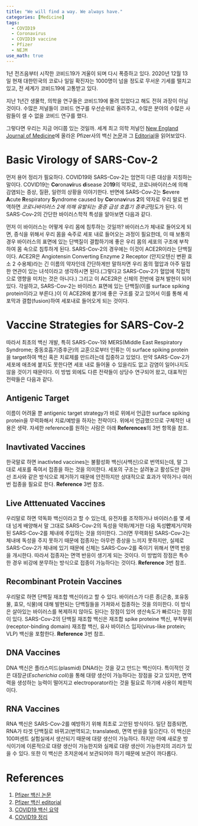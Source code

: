 ```yaml
---
title: "We will find a way. We always have."
categories: [Medicine]
tags:
  - COVID19
  - Coronavirus
  - COVID19 vaccine
  - Pfizer
  - NEJM
use_math: true
---
```

1년 전즈음부터 시작한 코비드19가 겨울이 되며 다시 폭증하고 있다. 2020년 12월 13일 현재 대한민국의 코로나 일일 확진자는 1000명이 넘을 정도로 무서운 기세를 떨치고 있고, 전 세계가 코비드19에 고통받고 있다.

지난 1년간 생물학, 의학을 연구들은 코비드19에 몰려 있었다고 해도 전혀 과장이 아닐 것이다. 수많은 저널들이 코비드 연구를 우선순위로 올려주고, 수많은 분야의 수많은 사람들이 셀 수 없을 코비드 연구를 했다.

그렇다면 우리는 지금 어디쯤 있는 것일까. 세계 최고 의학 저널인 [New England Journal of Medicine](https://www.nejm.org/)에 올라온 Pfizer사의 백신 [논문](https://www.nejm.org/doi/full/10.1056/NEJMoa2034577?query=RP)과 그 [Editorial](https://www.nejm.org/doi/pdf/10.1056/NEJMe2034717?articleTools=true)을 읽어보았다.

# Basic Virology of SARS-Cov-2

먼저 용어 정리가 필요하다. COVID19와 SARS-Cov-2는 엄연히 다른 대상을 지칭하는 말이다. COVID19는 **Co**rona**vi**rus **d**isease 20**19**의 약자로, 코로나바이러스에 의해 감염되는 증상, 질환, 일련의 상황을 이야기한다. 반면에 SARS-Cov-2는 **S**evere **A**cute **R**espiratory **S**yndrome caused by **Co**rona**v**irus **2**의 약자로 우리 말로 번역하면 *코로나바이러스 2에 의해 유발되는 중증 급성 호흡기 증후군*정도가 된다. 이 SARS-Cov-2의 간단한 바이러스학적 특성을 알아보면 다음과 같다.

먼저 이 바이러스는 어떻게 우리 몸에 침투하는 것일까? 바이러스가 체내로 들어오게 되면, 증식을 위해서 우리 몸을 숙주로 세포 내로 들어오는 과정이 필요한데, 이 때 보통의 경우 바이러스의 표면에 있는 단백질이 결합하기에 좋은 우리 몸의 세포의 구조에 부착하여 몸 속으로 침투하게 된다. SARS-Cov-2의 경우에는 이것이 ACE2R이라는 단백질이다. ACE2R은 Angiotensin Converting Enzyme 2 Receptor (안지오텐신 변환 효소 2 수용체)라는 긴 이름의 약자인데 간단하게만 말하자면 우리 몸의 혈압과 아주 밀접한 연관이 있는 녀석이라고 생각하시면 된다.(그렇다고 SARS-Cov-2가 혈압에 직접적으로 영향을 미치는 것은 아니다.) 그리고 이 ACE2R은 신체의 전반에 걸쳐 발현이 되어 있다. 각설하고, SARS-Cov-2는 바이러스 표면에 있는 단백질(이를 surface spiking protein이라고 부른다.)이 이 ACE2R에 붙기에 좋은 구조를 갖고 있어서 이를 통해 세포막과 결합(fusion)하여 세포내로 들어오게 되는 것이다.

# Vaccine Strategies for SARS-Cov-2

따라서 최초의 백신 개발, 특히 SARS-Cov-1와 MERS(Middle East Respiratory Syndrome; 중동호흡기증후군)의 교훈으로부터 인류는 이 surface spiking protein을 target하여 백신 혹은 치료제를 만드려는데 집중하고 있었다. 만약 SARS-Cov-2가 세포에 애초에 붙지도 못한다면 세포 내로 들어올 수 있을리도 없고 감염이 일어나지도 않을 것이기 때문이다. 이 방법 외에도 다른 전략들이 상당수 연구되어 왔고, 대표적인 전략들은 다음과 같다.

## Antigenic Target

이름이 어려울 뿐 antigenic target strategy가 바로 위에서 언급한 surface spiking protein을 무력화해서 치료/예방을 하자는 전략이다. 위에서 언급했으므로 구체적인 내용은 생략. 자세한 reference를 원하는 사람은 아래 **References**의 3번 항목을 참조.

## Inavtivated Vaccines

한국말로 하면 inactivted vaccines는 불활성화 백신(사백신)으로 번역되는데, 말 그대로 세포를 죽여서 접종을 하는 것을 의미한다. 세포의 구조는 살려놓고 활성도만 감마선 조사와 같은 방식으로 제거하기 때문에 안전하지만 상대적으로 효과가 약하거나 여러 번 접종을 필요로 한다. **Reference** 3번 참조.

## Live Atttenuated Vaccines

우리말로 하면 약독화 백신이라고 할 수 있는데, 유전자를 조작하거나 바이러스를 몇 세대 넘게 배양해서 말 그대로 SARS-Cov-2의 독성을 약화/제거한 다음 독성**만**제거/약화된 SARS-Cov-2를 체내에 주입하는 것을 의미한다. 그러면 무력화된 SARS-Cov-2는 체내에 독성을 주지 못하기 때문에 접종자는 아무런 증상을 느끼지 못하지만, 실제로 SARS-Cov-2가 체내에 있기 때문에 신체는 SARS-Cov-2를 죽이기 위해서 면역 반응을 개시한다. 따라서 접종자는 면역 반응이 생기게 되는 것이다. 이 방법의 장점은 특수한 경우 비강에 분무하는 방식으로 접종이 가능하다는 것이다. **Reference** 3번 참조.

## Recombinant Protein Vaccines

우리말로 하면 단백질 재조합 백신이라고 할 수 있다. 바이러스가 다른 종(곤충, 포유동물, 효모, 식물)에 대해 발현되는 단백질들을 가져와서 접종하는 것을 의미한다. 이 방식은 살아있는 바이러스를 복제하지 않아도 된다는 장점이 있어 생산속도가 빠르다는 장점이 있다. SARS-Cov-2의 단백질 재조합 백신은 재조합 spike proteine 백신, 부착부위(receptor-binding domain) 재조합 백신, 유사 바이러스 입자(virus-like protein; VLP) 백신을 포함한다. **Reference** 3번 참조.

## DNA Vaccines

DNA 백신은 플라스미드(plasmid) DNA라는 것을 갖고 만드는 백신이다. 특이적인 것은 대장균(*Escherichia coli*)을 통해 대량 생산이 가능하다는 장점을 갖고 있지만, 면역력을 생성하는 능력이 떨어지고 electroporator라는 것을 필요로 하기에 사용이 제한적이다.

## RNA Vaccines

RNA 백신은 SARS-Cov-2를 예방하기 위해 최초로 고안된 방식이다. 일단 접종되면, RNA가 타겟 단백질로 바뀌고(번역되고; translated), 면역 반응을 일으킨다. 이 백신은 100퍼센트 실험실에서 생산되기 때문에 대량 생산이 가능하다. 하지만 아예 새로운 방식이기에 이론적으로 대량 생산이 가능한지와 실제로 대량 생산이 가능한지의 괴리가 있을 수 있다. 또한 이 백신은 초저온에서 보관되어야 하기 때문에 보관이 까다롭다.


# References

1. [Pfizer 백신 논문](https://www.nejm.org/doi/full/10.1056/NEJMoa2034577?query=RP)
2. [Pfizer 백신 editorial](https://www.nejm.org/doi/pdf/10.1056/NEJMe2034717?articleTools=true)
3. [COVID19 백신 요약](https://www.uptodate.com/contents/coronavirus-disease-2019-covid-19-vaccines-to-prevent-sars-cov-2-infection?search=covid&source=search_result&selectedTitle=2~150&usage_type=default&display_rank=2)
4. [COVID19 정리](https://www.uptodate.com/contents/coronavirus-disease-2019-covid-19-epidemiology-virology-and-prevention?search=covid&source=search_result&selectedTitle=7~150&usage_type=default&display_rank=7)
